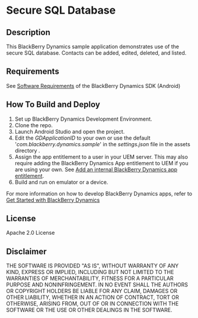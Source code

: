 # Secure SQL Database

## Description

This BlackBerry Dynamics sample application demonstrates use of the secure SQL database. Contacts can be added, edited, deleted, and listed.

## Requirements

See [Software Requirements](https://docs.blackberry.com/en/development-tools/blackberry-dynamics-sdk-android/current/blackberry-dynamics-sdk-android-devguide/gwj1489687014271) of the BlackBerry Dynamics SDK (Android) 

## How To Build and Deploy

1. Set up BlackBerry Dynamics Development Environment.
2. Clone the repo. 
3. Launch Android Studio and open the project.
4. Edit the *GDApplicationID* to your own or use the default '*com.blackberry.dynamics.sample*' in the *settings.json* file in the assets directory .
5. Assign the app entitlement to a user in your UEM server. This may also require adding the BlackBerry Dynamics App entitlement to UEM if you are using your own. See [Add an internal BlackBerry Dynamics app entitlement](https://docs.blackberry.com/en/endpoint-management/blackberry-uem/current/managing-apps/managing-blackberry-dynamics-apps).
6. Build and run on emulator or a device.

For more information on how to develop BlackBerry Dynamics apps, refer to [Get Started with BlackBerry Dynamics](https://developers.blackberry.com/us/en/resources/get-started/blackberry-dynamics-getting-started) 

## License

Apache 2.0 License

## Disclaimer

THE SOFTWARE IS PROVIDED "AS IS", WITHOUT WARRANTY OF ANY KIND, EXPRESS OR IMPLIED, INCLUDING BUT NOT LIMITED TO THE WARRANTIES OF MERCHANTABILITY, FITNESS FOR A PARTICULAR PURPOSE AND NONINFRINGEMENT. IN NO EVENT SHALL THE AUTHORS OR COPYRIGHT HOLDERS BE LIABLE FOR ANY CLAIM, DAMAGES OR OTHER LIABILITY, WHETHER IN AN ACTION OF CONTRACT, TORT OR OTHERWISE, ARISING FROM, OUT OF OR IN CONNECTION WITH THE SOFTWARE OR THE USE OR OTHER DEALINGS IN THE SOFTWARE.